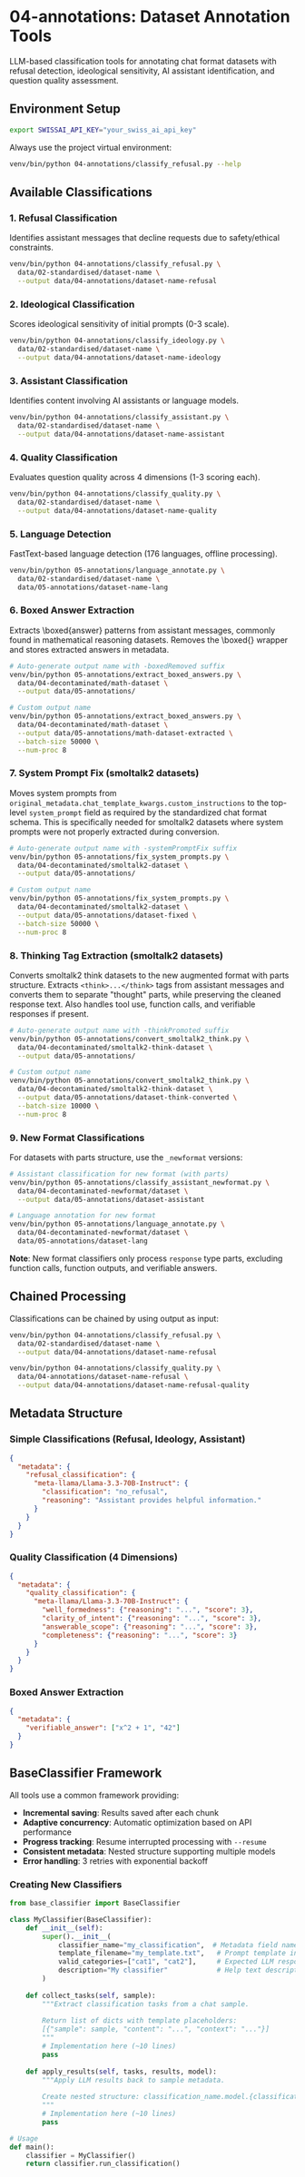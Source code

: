 # 04-annotations: Dataset Annotation Tools

LLM-based classification tools for annotating chat format datasets with refusal detection, ideological sensitivity, AI assistant identification, and question quality assessment.

## Environment Setup
```bash
export SWISSAI_API_KEY="your_swiss_ai_api_key"
```

Always use the project virtual environment:
```bash
venv/bin/python 04-annotations/classify_refusal.py --help
```

## Available Classifications

### 1. Refusal Classification
Identifies assistant messages that decline requests due to safety/ethical constraints.

```bash
venv/bin/python 04-annotations/classify_refusal.py \
  data/02-standardised/dataset-name \
  --output data/04-annotations/dataset-name-refusal
```

### 2. Ideological Classification  
Scores ideological sensitivity of initial prompts (0-3 scale).

```bash
venv/bin/python 04-annotations/classify_ideology.py \
  data/02-standardised/dataset-name \
  --output data/04-annotations/dataset-name-ideology
```

### 3. Assistant Classification
Identifies content involving AI assistants or language models.

```bash
venv/bin/python 04-annotations/classify_assistant.py \
  data/02-standardised/dataset-name \
  --output data/04-annotations/dataset-name-assistant
```

### 4. Quality Classification
Evaluates question quality across 4 dimensions (1-3 scoring each).

```bash
venv/bin/python 04-annotations/classify_quality.py \
  data/02-standardised/dataset-name \
  --output data/04-annotations/dataset-name-quality
```

### 5. Language Detection
FastText-based language detection (176 languages, offline processing).

```bash
venv/bin/python 05-annotations/language_annotate.py \
  data/02-standardised/dataset-name \
  data/05-annotations/dataset-name-lang
```

### 6. Boxed Answer Extraction
Extracts \\boxed{answer} patterns from assistant messages, commonly found in mathematical reasoning datasets. Removes the \\boxed{} wrapper and stores extracted answers in metadata.

```bash
# Auto-generate output name with -boxedRemoved suffix
venv/bin/python 05-annotations/extract_boxed_answers.py \
  data/04-decontaminated/math-dataset \
  --output data/05-annotations/

# Custom output name
venv/bin/python 05-annotations/extract_boxed_answers.py \
  data/04-decontaminated/math-dataset \
  --output data/05-annotations/math-dataset-extracted \
  --batch-size 50000 \
  --num-proc 8
```

### 7. System Prompt Fix (smoltalk2 datasets)
Moves system prompts from `original_metadata.chat_template_kwargs.custom_instructions` to the top-level `system_prompt` field as required by the standardized chat format schema. This is specifically needed for smoltalk2 datasets where system prompts were not properly extracted during conversion.

```bash
# Auto-generate output name with -systemPromptFix suffix
venv/bin/python 05-annotations/fix_system_prompts.py \
  data/04-decontaminated/smoltalk2-dataset \
  --output data/05-annotations/

# Custom output name
venv/bin/python 05-annotations/fix_system_prompts.py \
  data/04-decontaminated/smoltalk2-dataset \
  --output data/05-annotations/dataset-fixed \
  --batch-size 50000 \
  --num-proc 8
```

### 8. Thinking Tag Extraction (smoltalk2 datasets)
Converts smoltalk2 think datasets to the new augmented format with parts structure. Extracts `<think>...</think>` tags from assistant messages and converts them to separate "thought" parts, while preserving the cleaned response text. Also handles tool use, function calls, and verifiable responses if present.

```bash
# Auto-generate output name with -thinkPromoted suffix
venv/bin/python 05-annotations/convert_smoltalk2_think.py \
  data/04-decontaminated/smoltalk2-think-dataset \
  --output data/05-annotations/

# Custom output name
venv/bin/python 05-annotations/convert_smoltalk2_think.py \
  data/04-decontaminated/smoltalk2-think-dataset \
  --output data/05-annotations/dataset-think-converted \
  --batch-size 10000 \
  --num-proc 8
```

### 9. New Format Classifications
For datasets with parts structure, use the `_newformat` versions:

```bash
# Assistant classification for new format (with parts)
venv/bin/python 05-annotations/classify_assistant_newformat.py \
  data/04-decontaminated-newformat/dataset \
  --output data/05-annotations/dataset-assistant

# Language annotation for new format
venv/bin/python 05-annotations/language_annotate.py \
  data/04-decontaminated-newformat/dataset \
  data/05-annotations/dataset-lang
```

**Note**: New format classifiers only process `response` type parts, excluding function calls, function outputs, and verifiable answers.

## Chained Processing
Classifications can be chained by using output as input:

```bash
venv/bin/python 04-annotations/classify_refusal.py \
  data/02-standardised/dataset-name \
  --output data/04-annotations/dataset-name-refusal

venv/bin/python 04-annotations/classify_quality.py \
  data/04-annotations/dataset-name-refusal \
  --output data/04-annotations/dataset-name-refusal-quality
```

## Metadata Structure

### Simple Classifications (Refusal, Ideology, Assistant)
```json
{
  "metadata": {
    "refusal_classification": {
      "meta-llama/Llama-3.3-70B-Instruct": {
        "classification": "no_refusal",
        "reasoning": "Assistant provides helpful information."
      }
    }
  }
}
```

### Quality Classification (4 Dimensions)
```json
{
  "metadata": {
    "quality_classification": {
      "meta-llama/Llama-3.3-70B-Instruct": {
        "well_formedness": {"reasoning": "...", "score": 3},
        "clarity_of_intent": {"reasoning": "...", "score": 3},
        "answerable_scope": {"reasoning": "...", "score": 3},
        "completeness": {"reasoning": "...", "score": 3}
      }
    }
  }
}
```

### Boxed Answer Extraction
```json
{
  "metadata": {
    "verifiable_answer": ["x^2 + 1", "42"]
  }
}
```

## BaseClassifier Framework

All tools use a common framework providing:
- **Incremental saving**: Results saved after each chunk
- **Adaptive concurrency**: Automatic optimization based on API performance  
- **Progress tracking**: Resume interrupted processing with `--resume`
- **Consistent metadata**: Nested structure supporting multiple models
- **Error handling**: 3 retries with exponential backoff

### Creating New Classifiers
```python
from base_classifier import BaseClassifier

class MyClassifier(BaseClassifier):
    def __init__(self):
        super().__init__(
            classifier_name="my_classification",  # Metadata field name
            template_filename="my_template.txt",   # Prompt template in prompts/
            valid_categories=["cat1", "cat2"],     # Expected LLM responses ([] for structured)
            description="My classifier"            # Help text description
        )
    
    def collect_tasks(self, sample):
        """Extract classification tasks from a chat sample.
        
        Return list of dicts with template placeholders:
        [{"sample": sample, "content": "...", "context": "..."}]
        """
        # Implementation here (~10 lines)
        pass
        
    def apply_results(self, tasks, results, model):
        """Apply LLM results back to sample metadata.
        
        Create nested structure: classification_name.model.{classification, reasoning}
        """
        # Implementation here (~10 lines)
        pass

# Usage
def main():
    classifier = MyClassifier()
    return classifier.run_classification()
```